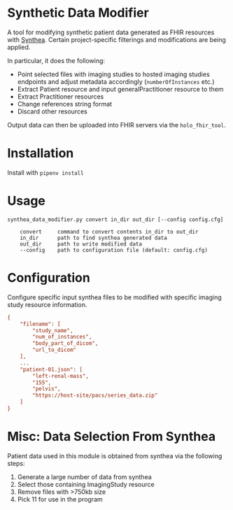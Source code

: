 # Synthetic Data Modifier
A tool for modifying synthetic patient data generated as FHIR resources with [Synthea](https://github.com/synthetichealth/synthea). Certain project-specific filterings and modifications are being applied.

In particular, it does the following:
- Point selected files with imaging studies to hosted imaging studies endpoints and adjust metadata accordingly (`numberOfInstances` etc.)
- Extract Patient resource and input generalPractitioner resource to them
- Extract Practitioner resources
- Change references string format
- Discard other resources

Output data can then be uploaded into FHIR servers via the `holo_fhir_tool`.

# Installation
Install with `pipenv install`

# Usage
```shell
synthea_data_modifier.py convert in_dir out_dir [--config config.cfg]

    convert     command to convert contents in_dir to out_dir
    in_dir      path to find synthea generated data
    out_dir     path to write modified data
    --config    path to configuration file (default: config.cfg)
```

# Configuration
Configure specific input synthea files to be modified with specific imaging study resource information.
```cfg
{
    "filename": [
        "study_name",
        "num_of_instances",
        "body_part_of_dicom",
        "url_to_dicom"
    ],
    ...
    "patient-01.json": [
        "left-renal-mass",
        "155",
        "pelvis",
        "https://host-site/pacs/series_data.zip"
    ]
}
```

# Misc: Data Selection From Synthea
Patient data used in this module is obtained from synthea via the following steps:
1. Generate a large number of data from synthea
2. Select those containing ImagingStudy resource
3. Remove files with >750kb size
4. Pick 11 for use in the program
